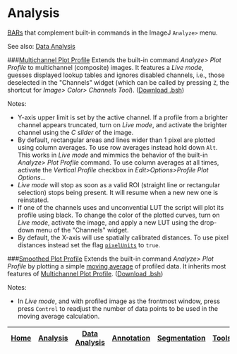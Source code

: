 # Analysis

[BARs][Home] that complement built-in commands in the ImageJ `Analyze>` menu.

See also: [Data Analysis]


###[Multichannel Plot Profile](./Multichannel_Plot_Profile.bsh)
   Extends the built-in command _Analyze> Plot Profile_ to multichannel (composite) images. It
   features a _Live mode_, guesses displayed lookup tables and ignores disabled channels, i.e.,
   those deselected in the "Channels" widget (which can be called by pressing `Z`, the shortcut for
   _Image> Color> Channels Tool_).
   ([Download .bsh](./Multichannel_Plot_Profile.bsh?raw=true))

   Notes:

   * Y-axis upper limit is set by the active channel. If a profile from a brighter channel appears
     truncated, turn on _Live mode_, and activate the brighter channel using the _C slider_ of the
     image.
   * By default, rectangular areas and lines wider than 1 pixel are plotted using column averages.
     To use row averages instead hold down `Alt`. This works in _Live mode_ and mimmics the behavior
     of the  built-in _Analyze> Plot Profile_ command. To use column averages at all times, activate
     the _Vertical Profile_ checkbox in _Edit>Options>Profile Plot Options..._
   * _Live mode_ will stop as soon as a valid ROI (straight line or rectangular selection) stops
     being present. It will resume when a new new one is reinstated.
   * If one of the channels uses and unconvential LUT the script will plot its profile using black.
     To change the color of the plotted curves, turn on _Live mode_, activate the image, and apply a
     new LUT using the drop-down menu of the "Channels" widget.
   * By default, the X-axis will use spatially calibrated distances. To use pixel distances instead
     set the flag [`pixelUnits`](./Multichannel_Plot_Profile.bsh#L27-L29) to `true`.


###[Smoothed Plot Profile](./Smoothed_Plot_Profile.bsh)
   Extends the built-in command _Analyze> Plot Profile_ by plotting a simple
   [moving average](http://en.wikipedia.org/wiki/Moving_average) of profiled data. It inherits most
   features of [Multichannel Plot Profile](#multichannel-plot-profile).
   ([Download .bsh](./Smoothed_Plot_Profile.bsh?raw=true))

   Notes:

   * In _Live mode_, and with profiled image as the frontmost window, press press `Control` to
     readjust the number of data points to be used in the moving average calculation.



| [Home] | [Analysis] | [Data Analysis] | [Annotation] | [Segmentation] | [Tools] | [Plugins] | [lib] | [Snippets] | [Fiji] |
|:------:|:----------:|:---------------:|:------------:|:--------------:|:-------:|:---------:|:-----:|:----------:|:------:|

[Home]: https://github.com/tferr/Scripts#ij-bar
[Analysis]: https://github.com/tferr/Scripts/tree/master/Analysis#analysis
[Data Analysis]: https://github.com/tferr/Scripts/tree/master/Data_Analysis#data-analysis
[Annotation]: https://github.com/tferr/Scripts/tree/master/Annotation#annotation
[Segmentation]: https://github.com/tferr/Scripts/tree/master/Segmentation#segmentation
[Morphometry]: https://github.com/tferr/Scripts/tree/master/Morphometry#morphometry
[Tools]: https://github.com/tferr/Scripts/tree/master/Tools#tools-and-toolsets
[Plugins]: https://github.com/tferr/Scripts/tree/master/BAR#bar-plugins
[lib]: https://github.com/tferr/Scripts/tree/master/lib#lib
[Snippets]: https://github.com/tferr/Scripts/tree/master/Snippets#snippets
[Fiji]: http://fiji.sc/BAR
